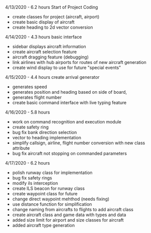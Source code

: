 4/13/2020 - 6.2 hours
Start of Project Coding
 - create classes for project (aircraft, airport)
 - create basic display of aircraft
 - create heading to 2d vector conversion

4/14/2020 - 4.3 hours
basic interface
 - sidebar displays aircraft information
 - create aircraft selection feature
 - aircraft dragging feature (debugging)
 - link airlines with hub airports for routes of new aircraft generation
 - create wind display to use for future "special events"

4/15/2020 - 4.4 hours
create arrival generator
 - generates speed
 - generates position and heading based on side of board, 
 - generates flight number
 - create basic command interface with live typing feature

4/16/2020 - 5.8 hours
 - work on command recognition and execution module
 - create safety ring
 - bug fix bank direction selection
 - vector to heading implementation
 - simplify callsign, airline, flight number conversion with new class attribute
 - bug fix aircraft not stopping on commanded parameters

4/17/2020 - 6.2 hours
 - polish runway class for implementation
 - bug fix safety rings
 - modify ils interception
 - create ILS beacon for runway class
 - create waypoint class for future
 - change direct waypoint mehthod (needs fixing)
 - use distance function for simplification
 - change naming from aircrafts to flights to add aircraft class
 - create aircraft class and game data with types and data
 - added size limit for airport and size classes for aircraft
 - added aircraft type generation